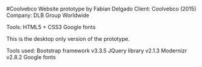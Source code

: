 #Coolvebco Website prototype
by Fabian Delgado
Client: Coolvebco (2015)
Company: DLB Group Worldwide

Tools:
HTML5 + CSS3
Google fonts

This is the desktop only version of the prototype.

Tools used:
Bootstrap framework v3.3.5
JQuery library v2.1.3
Modernizr v2.8.2
Google fonts
